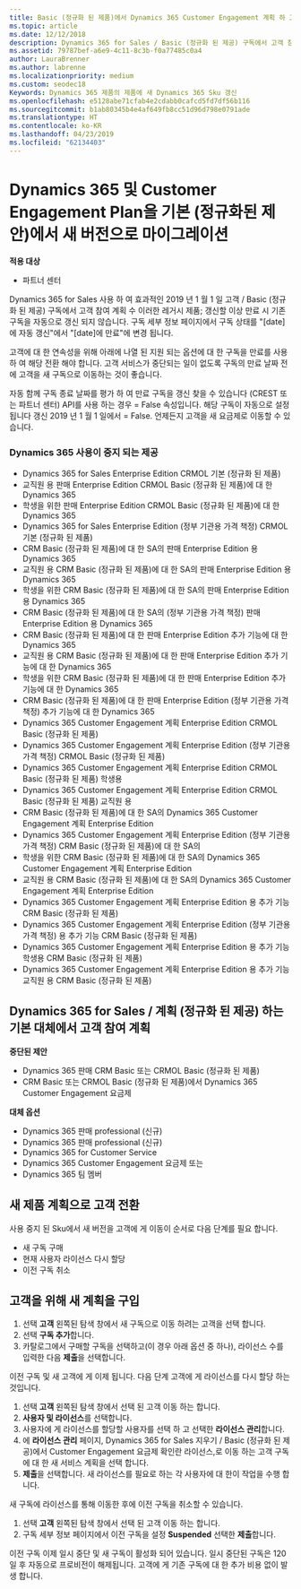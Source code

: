 ```yaml
---
title: Basic (정규화 된 제품)에서 Dynamics 365 Customer Engagement 계획 하 고를 최신 버전으로 마이그레이션 | 파트너 센터
ms.topic: article
ms.date: 12/12/2018
description: Dynamics 365 for Sales / Basic (정규화 된 제공) 구독에서 고객 참여 계획 갱신할 수 없습니다.
ms.assetid: 79787bef-a6e9-4c11-8c3b-f0a77485c0a4
author: LauraBrenner
ms.author: labrenne
ms.localizationpriority: medium
ms.custom: seodec18
Keywords: Dynamics 365 제품의 제품에 새 Dynamics 365 Sku 갱신
ms.openlocfilehash: e5128abe71cfab4e2cdabb0cafcd5fd7df56b116
ms.sourcegitcommit: b1ab80345b4e4af649fb8cc51d96d798e0791ade
ms.translationtype: HT
ms.contentlocale: ko-KR
ms.lasthandoff: 04/23/2019
ms.locfileid: "62134403"
---
```

# <a name="migrate-dynamics-365-and-customer-engagement-plan-from-basic-qualified-offers-to-newer-versions"></a>Dynamics 365 및 Customer Engagement Plan을 기본 (정규화된 제안)에서 새 버전으로 마이그레이션

**적용 대상**

-  파트너 센터

Dynamics 365 for Sales 사용 하 여 효과적인 2019 년 1 월 1 일 고객 / Basic (정규화 된 제공) 구독에서 고객 참여 계획 수 이러한 레거시 제품; 갱신할 이상 만료 시 기존 구독을 자동으로 갱신 되지 않습니다. 구독 세부 정보 페이지에서 구독 상태를 "[date]에 자동 갱신"에서 "[date]에 만료"에 변경 됩니다. 


고객에 대 한 연속성을 위해 아래에 나열 된 지원 되는 옵션에 대 한 구독을 만료를 사용 하 여 해당 전환 해야 합니다. 고객 서비스가 중단되는 일이 없도록 구독의 만료 날짜 전에 고객을 새 구독으로 이동하는 것이 좋습니다.

자동 함께 구독 종료 날짜를 평가 하 여 만료 구독을 갱신 찾을 수 있습니다 (CREST 또는 파트너 센터) API를 사용 하는 경우 = False 속성입니다. 해당 구독이 자동으로 설정 됩니다 갱신 2019 년 1 월 1 일에서 = False. 언제든지 고객을 새 요금제로 이동할 수 있습니다. 

### <a name="the-dynamics-365-offers-being-retired"></a>Dynamics 365 사용이 중지 되는 제공

- Dynamics 365 for Sales Enterprise Edition CRMOL 기본 (정규화 된 제품)
- 교직원 용 판매 Enterprise Edition CRMOL Basic (정규화 된 제품)에 대 한 Dynamics 365
- 학생을 위한 판매 Enterprise Edition CRMOL Basic (정규화 된 제품)에 대 한 Dynamics 365
- Dynamics 365 for Sales Enterprise Edition (정부 기관용 가격 책정) CRMOL 기본 (정규화 된 제품)
- CRM Basic (정규화 된 제품)에 대 한 SA의 판매 Enterprise Edition 용 Dynamics 365
- 교직원 용 CRM Basic (정규화 된 제품)에 대 한 SA의 판매 Enterprise Edition 용 Dynamics 365
- 학생을 위한 CRM Basic (정규화 된 제품)에 대 한 SA의 판매 Enterprise Edition 용 Dynamics 365
- CRM Basic (정규화 된 제품)에 대 한 SA의 (정부 기관용 가격 책정) 판매 Enterprise Edition 용 Dynamics 365
- CRM Basic (정규화 된 제품)에 대 한 판매 Enterprise Edition 추가 기능에 대 한 Dynamics 365
- 교직원 용 CRM Basic (정규화 된 제품)에 대 한 판매 Enterprise Edition 추가 기능에 대 한 Dynamics 365
- 학생을 위한 CRM Basic (정규화 된 제품)에 대 한 판매 Enterprise Edition 추가 기능에 대 한 Dynamics 365
- CRM Basic (정규화 된 제품)에 대 한 판매 Enterprise Edition (정부 기관용 가격 책정) 추가 기능에 대 한 Dynamics 365
- Dynamics 365 Customer Engagement 계획 Enterprise Edition CRMOL Basic (정규화 된 제품)
- Dynamics 365 Customer Engagement 계획 Enterprise Edition (정부 기관용 가격 책정) CRMOL Basic (정규화 된 제품)
- Dynamics 365 Customer Engagement 계획 Enterprise Edition CRMOL Basic (정규화 된 제품) 학생용
- Dynamics 365 Customer Engagement 계획 Enterprise Edition CRMOL Basic (정규화 된 제품) 교직원 용
- CRM Basic (정규화 된 제품)에 대 한 SA의 Dynamics 365 Customer Engagement 계획 Enterprise Edition
- Dynamics 365 Customer Engagement 계획 Enterprise Edition (정부 기관용 가격 책정) CRM Basic (정규화 된 제품)에 대 한 SA의
- 학생을 위한 CRM Basic (정규화 된 제품)에 대 한 SA의 Dynamics 365 Customer Engagement 계획 Enterprise Edition
- 교직원 용 CRM Basic (정규화 된 제품)에 대 한 SA의 Dynamics 365 Customer Engagement 계획 Enterprise Edition
- Dynamics 365 Customer Engagement 계획 Enterprise Edition 용 추가 기능 CRM Basic (정규화 된 제품)
- Dynamics 365 Customer Engagement 계획 Enterprise Edition (정부 기관용 가격 책정) 용 추가 기능 CRM Basic (정규화 된 제품)
- Dynamics 365 Customer Engagement 계획 Enterprise Edition 용 추가 기능 학생용 CRM Basic (정규화 된 제품)
- Dynamics 365 Customer Engagement 계획 Enterprise Edition 용 추가 기능 교직원 용 CRM Basic (정규화 된 제품)



## <a name="dynamics-365-for-sales-customer-engagement-plan-from-basic-qualified-offers-replacement-plans"></a>Dynamics 365 for Sales / 계획 (정규화 된 제공) 하는 기본 대체에서 고객 참여 계획

**중단된 제안**   

- Dynamics 365 판매 CRM Basic 또는 CRMOL Basic (정규화 된 제품)
- CRM Basic 또는 CRMOL Basic (정규화 된 제품)에서 Dynamics 365 Customer Engagement 요금제

**대체 옵션**
- Dynamics 365 판매 professional (신규)
- Dynamics 365 판매 professional (신규)
- Dynamics 365 for Customer Service
- Dynamics 365 Customer Engagement 요금제 또는
- Dynamics 365 팀 멤버



## <a name="transition-customers-to-new-product-plans"></a>새 제품 계획으로 고객 전환

사용 중지 된 Sku에서 새 버전을 고객에 게 이동이 순서로 다음 단계를 필요 합니다.

- 새 구독 구매
- 현재 사용자 라이선스 다시 할당
- 이전 구독 취소

## <a name="purchase-the-new-plan-for-your-customer"></a>고객을 위해 새 계획을 구입

1. 선택 **고객** 왼쪽된 탐색 창에서 새 구독으로 이동 하려는 고객을 선택 합니다.
2. 선택 **구독 추가**합니다.
3. 카탈로그에서 구매할 구독을 선택하고(이 경우 아래 옵션 중 하나), 라이선스 수를 입력한 다음 **제출**을 선택합니다. 

이전 구독 및 새 고객에 게 이제 됩니다. 다음 단계 고객에 게 라이선스를 다시 할당 하는 것입니다.

1. 선택 **고객** 왼쪽된 탐색 창에서 선택 된 고객 이동 하는 합니다.
2. **사용자 및 라이선스**를 선택합니다.
3. 사용자에 게 라이선스를 할당할 사용자를 선택 하 고 선택한 **라이선스 관리**합니다. 
4. 에 **라이선스 관리** 페이지, Dynamics 365 for Sales 지우기 / Basic (정규화 된 제공)에서 Customer Engagement 요금제 확인란 라이선스,로 이동 하는 고객 구독에 대 한 새 서비스 계획을 선택 합니다. 
5. **제출**을 선택합니다. 새 라이선스를 필요로 하는 각 사용자에 대 한이 작업을 수행 합니다. 

새 구독에 라이선스를 통해 이동한 후에 이전 구독을 취소할 수 있습니다. 

1. 선택 **고객** 왼쪽된 탐색 창에서 선택 된 고객 이동 하는 합니다.
2. 구독 세부 정보 페이지에서 이전 구독을 설정 **Suspended** 선택한 **제출**합니다.

이전 구독 이제 일시 중단 및 새 구독이 활성화 되어 있습니다. 일시 중단된 구독은 120일 후 자동으로 프로비전이 해제됩니다. 고객에 게 기존 구독에 대 한 추가 비용 없이 발생 합니다.
 

 



